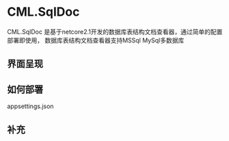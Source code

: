 # CML.SqlDoc
CML.SqlDoc 是基于netcore2.1开发的数据库表结构文档查看器，通过简单的配置部署即使用，
数据库表结构文档查看器支持MSSql MySql多数据库 

## 界面呈现
	
## 如何部署
  appsettings.json

## 补充
